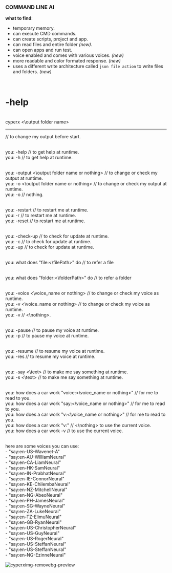 ### COMMAND LINE AI

**what to find**:
- temporary memory.
- ⁠can execute CMD commands.
- ⁠can create scripts, project and app.
- can read files and entire folder _(new)_.
- ⁠can open apps and run test.
- voice enabled and comes with various voices. _(new)_
- more readable and color formated response. _(new)_
- uses a different write architecture called `json file action` to write files and folders. _(new)_

<br/>

<h1>-help </h1>

<br/> cyperx <\output folder name>        <hr/>   // to change my output before start.

<br/> you: -help // to get help at runtime.
<br/> you: -h    // to get help at runtime.

<br/> you: -output <\output folder name or nothing> // to change or check my output at runtime.
<br/> you: -o <\output folder name or nothing>      // to change or check my output at runtime.
<br/> you: -o                                      // nothing.

<br/> you: -restart // to restart me at runtime.
<br/> you: -r       // to restart me at runtime.
<br/> you: -reset   // to restart me at runtime.

<br/> you: -check-up // to check for update at runtime.
<br/> you: -c        // to check for update at runtime.
<br/> you: -up       // to check for update at runtime.

<br/> you: what does "file:<\filePath>" do // to refer a file

<br/> you: what does "folder:<\folderPath>" do // to refer a folder

<br/> you:  -voice <\voice_name or nothing> // to change or check my voice as runtime.
<br/> you:  -v <\voice_name or nothing>     // to change or check my voice as runtime.
<br/> you:  -v                             // <\nothing>.

<br/> you: -pause // to pause my voice at runtime.
<br/> you: -p     // to pause my voice at runtime.

<br/> you: -resume // to resume my voice at runtime.
<br/> you: -res    // to resume my voice at runtime.

<br/> you: -say <\text> // to make me say something at runtime.
<br/> you: -s <\text> // to make me say something at runtime.

<br/> you: how does a car work "voice:<\voice_name or nothing>" // for me to read to you.
<br/> you: how does a car work "say:<\voice_name or nothing>"   // for me to read to you.
<br/> you: how does a car work "v:<\voice_name or nothing>"     // for me to read to you.
<br/> you: how does a car work "v:"                            // <\nothing> to use the current voice.
<br/> you: how does a car work -v                           // to use the current voice.

<br/> here are some voices you can use:
<br/>     - "say:en-US-Wavenet-A"
<br/>     - "say:en-AU-WilliamNeural"
<br/>     - "say:en-CA-LiamNeural"
<br/>     - "say:en-HK-SamNeural"
<br/>     - "say:en-IN-PrabhatNeural"
<br/>     - "say:en-IE-ConnorNeural"
<br/>     - "say:en-KE-ChilembaNeural"
<br/>     - "say:en-NZ-MitchellNeural"
<br/>     - "say:en-NG-AbeoNeural"
<br/>     - "say:en-PH-JamesNeural"
<br/>     - "say:en-SG-WayneNeural"
<br/>     - "say:en-ZA-LukeNeural"
<br/>     - "say:en-TZ-ElimuNeural"
<br/>     - "say:en-GB-RyanNeural"
<br/>     - "say:en-US-ChristopherNeural"
<br/>     - "say:en-US-GuyNeural"
<br/>     - "say:en-US-RogerNeural"
<br/>     - "say:en-US-SteffanNeural"
<br/>     - "say:en-US-SteffanNeural"
<br/>     - "say:en-NG-EzinneNeural"
  <br/>

![cyperximg-removebg-preview](https://github.com/user-attachments/assets/5111ad76-0737-48f4-881b-d630771ebb52)


